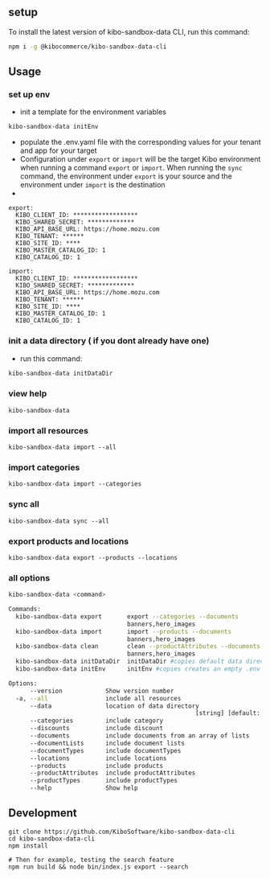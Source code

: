 ## setup

To install the latest version of kibo-sandbox-data CLI, run this command:

```bash
npm i -g @kibocommerce/kibo-sandbox-data-cli
```

## Usage

### set up env

- init a template for the environment variables

```bash
kibo-sandbox-data initEnv
```

- populate the .env.yaml file with the corresponding values for your tenant and app for your target
- Configuration under `export` or `import` will be the target Kibo environment when running a command `export` or `import`. When running the `sync` command, the environment under `export` is your source and the environment under `import` is the destination
-

```
export:
  KIBO_CLIENT_ID: ******************
  KIBO_SHARED_SECRET: *************
  KIBO_API_BASE_URL: https://home.mozu.com
  KIBO_TENANT: ******
  KIBO_SITE_ID: ****
  KIBO_MASTER_CATALOG_ID: 1
  KIBO_CATALOG_ID: 1

import:
  KIBO_CLIENT_ID: ******************
  KIBO_SHARED_SECRET: *************
  KIBO_API_BASE_URL: https://home.mozu.com
  KIBO_TENANT: ******
  KIBO_SITE_ID: ****
  KIBO_MASTER_CATALOG_ID: 1
  KIBO_CATALOG_ID: 1
```

### init a data directory ( if you dont already have one)

- run this command:

```bash
kibo-sandbox-data initDataDir
```

### view help

```
kibo-sandbox-data
```

### import all resources

```
kibo-sandbox-data import --all
```

### import categories

```
kibo-sandbox-data import --categories
```

### sync all

```
kibo-sandbox-data sync --all
```

### export products and locations

```
kibo-sandbox-data export --products --locations
```

### all options

```bash
kibo-sandbox-data <command>

Commands:
  kibo-sandbox-data export       export --categories --documents
                                 banners,hero_images
  kibo-sandbox-data import       import --products --documents
                                 banners,hero_images
  kibo-sandbox-data clean        clean --productAttributes --documents
                                 banners,hero_images
  kibo-sandbox-data initDataDir  initDataDir #copies default data directory
  kibo-sandbox-data initEnv      initEnv #copies creates an empty .env file

Options:
      --version            Show version number                         [boolean]
  -a, --all                include all resources                       [boolean]
      --data               location of data directory
                                                    [string] [default: "./data"]
      --categories         include category                            [boolean]
      --discounts          include discount                            [boolean]
      --documents          include documents from an array of lists      [array]
      --documentLists      include document lists                      [boolean]
      --documentTypes      include documentTypes                       [boolean]
      --locations          include locations                           [boolean]
      --products           include products                            [boolean]
      --productAttributes  include productAttributes                   [boolean]
      --productTypes       include productTypes                        [boolean]
      --help               Show help                                   [boolean]
```

## Development

```
git clone https://github.com/KiboSoftware/kibo-sandbox-data-cli
cd kibo-sandbox-data-cli
npm install

# Then for example, testing the search feature
npm run build && node bin/index.js export --search
```